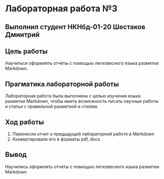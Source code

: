# Лабораторная работа №3
## Выполнил студент НКНбд-01-20 Шестаков Дмиитрий

## Цель работы
Научиться оформлять отчёты с помощью легковесного языка разметки Markdown.

## Прагматика лабораторной работы
Лабораторная работа была выполнена с целью изучения языка разметки Markdown, чтобы иметь возможность писать научные работы и статьи с правильной разметкой и стилем.

## Ход работы
1. Перенесли отчет о предыдущей лабораторной работе в Markdown
2. Конвертировали его в форматы pdf, docx

## Вывод
Научились оформлять отчеты с помощью легковесного языка разметки Markdown 
